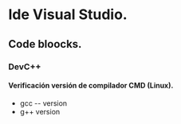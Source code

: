 # Ide Visual Studio.
## Code bloocks.
### DevC++
#### Verificación versión de compilador CMD (Linux).
* gcc -- version
* g++ version
